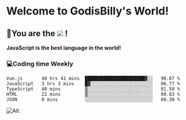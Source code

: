 # Welcome to GodisBilly's World!
## :partying_face:You are the  ![](https://visitor-badge.glitch.me/badge?page_id=Godisbilly.readme) !
**JavaScript is the best language in the world!**
### :computer:Coding time Weekly
  <!--START_SECTION:waka-->
```text
Vue.js       40 hrs 41 mins  ██████████████████████▓░░   90.07 % 
JavaScript   3 hrs 3 mins    █▓░░░░░░░░░░░░░░░░░░░░░░░   06.77 % 
TypeScript   40 mins         ▒░░░░░░░░░░░░░░░░░░░░░░░░   01.50 % 
HTML         22 mins         ▒░░░░░░░░░░░░░░░░░░░░░░░░   00.83 % 
JSON         8 mins          ░░░░░░░░░░░░░░░░░░░░░░░░░   00.30 % 
```
<!--END_SECTION:waka-->
![Alt](https://repobeats.axiom.co/api/embed/eeff64f6cf3d966257bdb597911b88a4c137d508.svg "Repobeats analytics image")
